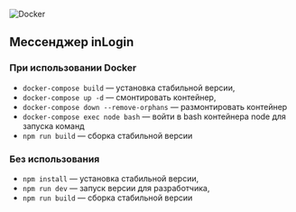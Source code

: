 ![Docker](https://img.shields.io/badge/docker-%230db7ed.svg?style=for-the-badge&logo=docker&logoColor=white)

## Мессенджер inLogin

### При использовании Docker

- `docker-compose build` — установка стабильной версии,
- `docker-compose up -d` — смонтировать контейнер,
- `docker-compose down --remove-orphans` — размонтировать контейнер
- `docker-compose exec node bash` — войти в bash контейнера node для запуска команд
- `npm run build` — сборка стабильной версии

### Без использования

- `npm install` — установка стабильной версии,
- `npm run dev` — запуск версии для разработчика,
- `npm run build` — сборка стабильной версии

